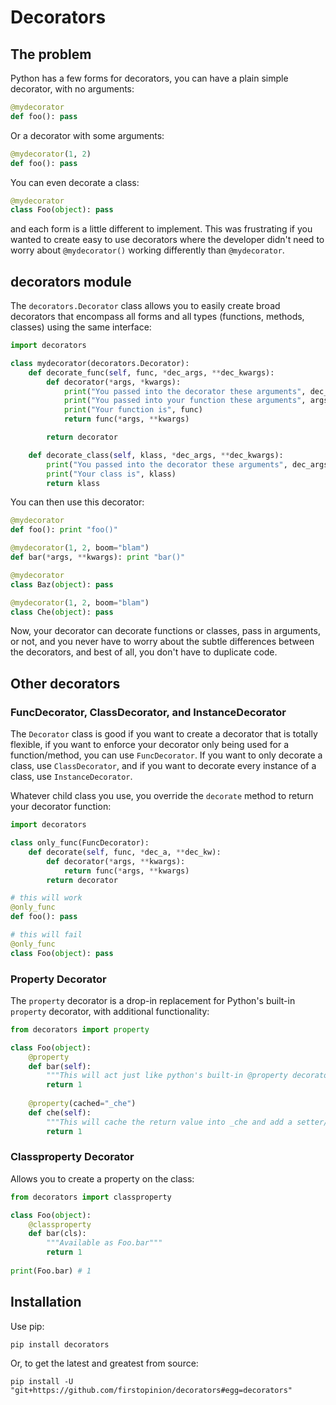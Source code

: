 # Decorators

## The problem

Python has a few forms for decorators, you can have a plain simple decorator, with no arguments:

```python
@mydecorator
def foo(): pass
```

Or a decorator with some arguments:

```python
@mydecorator(1, 2)
def foo(): pass
```

You can even decorate a class:

```python
@mydecorator
class Foo(object): pass
```

and each form is a little different to implement. This was frustrating if you wanted to create easy to use decorators where the developer didn't need to worry about `@mydecorator()` working differently than `@mydecorator`.


## decorators module

The `decorators.Decorator` class allows you to easily create broad decorators that encompass all forms and all types (functions, methods, classes) using the same interface:

```python
import decorators

class mydecorator(decorators.Decorator):
    def decorate_func(self, func, *dec_args, **dec_kwargs):
        def decorator(*args, *kwargs):
            print("You passed into the decorator these arguments", dec_args, dec_kwargs)
            print("You passed into your function these arguments", args, kwargs)
            print("Your function is", func)
            return func(*args, **kwargs)

        return decorator

    def decorate_class(self, klass, *dec_args, **dec_kwargs):
        print("You passed into the decorator these arguments", dec_args, dec_kwargs)
        print("Your class is", klass)
        return klass
```

You can then use this decorator:

```python
@mydecorator
def foo(): print "foo()"

@mydecorator(1, 2, boom="blam")
def bar(*args, **kwargs): print "bar()"

@mydecorator
class Baz(object): pass

@mydecorator(1, 2, boom="blam")
class Che(object): pass
```

Now, your decorator can decorate functions or classes, pass in arguments, or not, and you never have to worry about the subtle differences between the decorators, and best of all, you don't have to duplicate code.


## Other decorators

### FuncDecorator, ClassDecorator, and InstanceDecorator

The `Decorator` class is good if you want to create a decorator that is totally flexible, if you want to enforce your decorator only being used for a function/method, you can use `FuncDecorator`. If you want to only decorate a class, use `ClassDecorator`, and if you want to decorate every instance of a class, use `InstanceDecorator`.

Whatever child class you use, you override the `decorate` method to return your decorator function:

```python
import decorators

class only_func(FuncDecorator):
    def decorate(self, func, *dec_a, **dec_kw):
        def decorator(*args, **kwargs):
            return func(*args, **kwargs)
        return decorator

# this will work
@only_func
def foo(): pass

# this will fail
@only_func
class Foo(object): pass
```


### Property Decorator

The `property` decorator is a drop-in replacement for Python's built-in `property` decorator, with additional functionality:

```python
from decorators import property

class Foo(object):
    @property
    def bar(self):
        """This will act just like python's built-in @property decorator"""
        return 1
        
    @property(cached="_che")
    def che(self):
        """This will cache the return value into _che and add a setter/deleter"""
        return 1
```


### Classproperty Decorator

Allows you to create a property on the class:

```python
from decorators import classproperty

class Foo(object):
    @classproperty
    def bar(cls):
        """Available as Foo.bar"""
        return 1
        
print(Foo.bar) # 1
```


## Installation

Use pip:

    pip install decorators

Or, to get the latest and greatest from source:

    pip install -U "git+https://github.com/firstopinion/decorators#egg=decorators"


